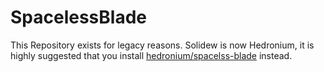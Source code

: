 # SpacelessBlade
This Repository exists for legacy reasons. Solidew is now Hedronium, it is highly suggested that you install [hedronium/spacelss-blade](https://packagist.org/packages/hedronium/spaceless-blade) instead.
